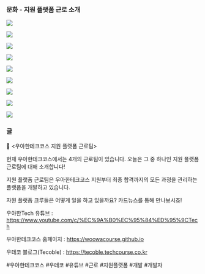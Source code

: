 ### 문화 - 지원 플랫폼 근로 소개

![](001.png)

![](002.png)

![](003.png)

![](004.png)

![](005.png)

![](006.png)

![](007.png)

![](008.png)

![](009.png)


### 글

📮 <우아한테크코스 지원 플랫폼 근로팀>

현재 우아한테크코스에서는 4개의 근로팀이 있습니다. 오늘은 그 중 하나인 지원 플랫폼 근로팀에 대해 소개합니다!

지원 플랫폼 근로팀은 우아한테크코스 지원부터 최종 합격까지의 모든 과정을 관리하는 플랫폼을 개발하고 있습니다.

자원 플랫폼 크루들은 어떻게 일을 하고 있을까요? 카드뉴스를 통해 만나보시죠!

우아한Tech 유튜브 : https://www.youtube.com/c/%EC%9A%B0%EC%95%84%ED%95%9CTech

우아한테크코스 홈페이지 : https://woowacourse.github.io

우테코 블로그(Tecoble) : https://tecoble.techcourse.co.kr

#우아한테크코스 #우테코 #유튜브 #근로 #지원플랫폼 #개발 #개발자

